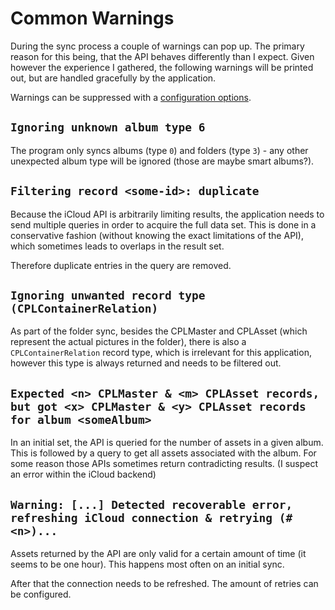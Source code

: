 # Common Warnings

During the sync process a couple of warnings can pop up. The primary reason for this being, that the API behaves differently than I expect. Given however the experience I gathered, the following warnings will be printed out, but are handled gracefully by the application.

Warnings can be suppressed with a [configuration options](https://steilerdev.github.io/icloud-photos-sync/user-guides/cli/).

## `Ignoring unknown album type 6`
The program only syncs albums (type `0`) and folders (type `3`) - any other unexpected album type will be ignored (those are maybe smart albums?).

## `Filtering record <some-id>: duplicate`
Because the iCloud API is arbitrarily limiting results, the application needs to send multiple queries in order to acquire the full data set. This is done in a conservative fashion (without knowing the exact limitations of the API), which sometimes leads to overlaps in the result set.

Therefore duplicate entries in the query are removed.

## `Ignoring unwanted record type (CPLContainerRelation)`
As part of the folder sync, besides the CPLMaster and CPLAsset (which represent the actual pictures in the folder), there is also a `CPLContainerRelation` record type, which is irrelevant for this application, however this type is always returned and needs to be filtered out.

## `Expected <n> CPLMaster & <m> CPLAsset records, but got <x> CPLMaster & <y> CPLAsset records for album <someAlbum>`
In an initial set, the API is queried for the number of assets in a given album. This is followed by a query to get all assets associated with the album. For some reason those APIs sometimes return contradicting results. (I suspect an error within the iCloud backend)

## `Warning: [...] Detected recoverable error, refreshing iCloud connection & retrying (#<n>)...`
Assets returned by the API are only valid for a certain amount of time (it seems to be one hour). This happens most often on an initial sync.

After that the connection needs to be refreshed. The amount of retries can be configured.
